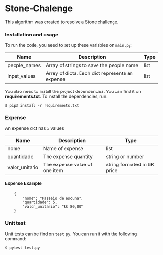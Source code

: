 # Stone-Chalenge

This algorithm was created to resolve a Stone challenge.

### Installation and usage
To run the code, you need to set up these variables on `main.py`:

| Name | Description                              | Type |
|---|------------------------------------------|------|
| people_names | Array of strings to save the people name | list |
| input_values | Array of dicts. Each dict represents an expense| list |

You also need to install the project dependencies. You can find it on <b>requirements.txt</b>.
To install the dependencies, run:
```
$ pip3 install -r requirements.txt
```

### Expense
An expense dict has 3 values

| Name | Description                   | Type                        |
|---|-------------------------------|-----------------------------|
| nome | Name of expense               | list                        |
| quantidade | The expense quantity          | string or number            |
| valor_unitario | The expense value of one item | string formated in BR price |

#### Expense Example
```
    {
        "nome": "Passeio de escuna",
        "quantidade": 5,
        "valor_unitario": "R$ 80,00"
    }
```

### Unit test

Unit tests can be find on `test.py`. You can run it with the following command:
```
$ pytest test.py
```
